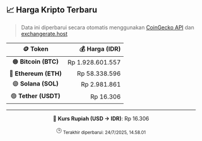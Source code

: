 

<!-- HARGA_KRIPTO -->
## 📈 Harga Kripto Terbaru

> Data ini diperbarui secara otomatis menggunakan [CoinGecko API](https://www.coingecko.com/) dan [exchangerate.host](https://exchangerate.host/)

<div align="center">

| 🪙 Token | 💰 Harga (IDR) |
|:------:|---------------:|
| 🟠 **Bitcoin (BTC)**   | Rp 1.928.601.557 |
| 🔵 **Ethereum (ETH)**  | Rp 58.338.596 |
| 🟣 **Solana (SOL)**    | Rp 2.981.861 |
| 🟢 **Tether (USDT)**   | Rp 16.306 |

---

💱 **Kurs Rupiah (USD → IDR)**: Rp 16.306

🕒 <sub>Terakhir diperbarui: 24/7/2025, 14.58.01</sub>

</div>
<!-- /HARGA_KRIPTO -->